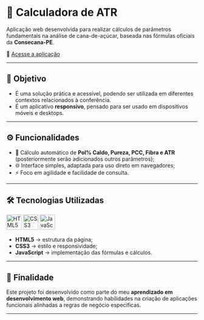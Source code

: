 # 📱 Calculadora de ATR  

Aplicação web desenvolvida para realizar cálculos de parâmetros fundamentais na análise de cana-de-açúcar, baseada nas fórmulas oficiais da **Consecana-PE**.  

🔗 [Acesse a aplicação](https://juli-soares.github.io/Calculadora-ATR/)  

---

## 🎯 Objetivo  

- É uma solução prática e acessível, podendo ser utilizada em diferentes contextos relacionados à conferência.  
- É um aplicativo **responsivo**, pensado para ser usado em dispositivos móveis e desktops.  

---

## ⚙️ Funcionalidades  

- 🧮 Cálculo automático de **Pol% Caldo, Pureza, PCC, Fibra e ATR** (posteriormente serão adicionados outros parâmetros);  
- 🌐 Interface simples, adaptada para uso direto em navegadores;  
- ⚡ Foco em agilidade e facilidade de consulta.  

---

## 🛠 Tecnologias Utilizadas  

<p align="left">
  <img src="https://cdn.jsdelivr.net/gh/devicons/devicon/icons/html5/html5-original.svg" width="40" height="40" alt="HTML5"/>
  <img src="https://cdn.jsdelivr.net/gh/devicons/devicon/icons/css3/css3-original.svg" width="40" height="40" alt="CSS3"/>
  <img src="https://cdn.jsdelivr.net/gh/devicons/devicon/icons/javascript/javascript-original.svg" width="40" height="40" alt="JavaScript"/>
</p>

- **HTML5** → estrutura da página;  
- **CSS3** → estilo e responsividade;  
- **JavaScript** → implementação das fórmulas e cálculos.  

---

## 📂 Finalidade  

Este projeto foi desenvolvido como parte do meu **aprendizado em desenvolvimento web**, demonstrando habilidades na criação de aplicações funcionais alinhadas a regras de negócio específicas.  

---
